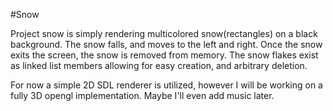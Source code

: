 #Snow

Project snow is simply rendering multicolored snow(rectangles) on a black background. The snow falls, and moves to the left and right. Once the snow exits the screen, the snow is removed from memory. The snow flakes exist as linked list members allowing for easy creation, and arbitrary deletion.

For now a simple 2D SDL renderer is utilized, however I will be working on a fully 3D opengl implementation. Maybe I'll even add music later.
